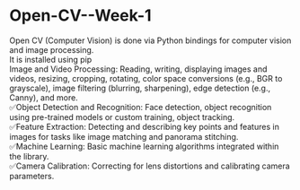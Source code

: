# Open-CV--Week-1
Open CV (Computer Vision) is done via Python bindings for computer vision and image processing.
<br>
It is installed using pip
<br>
Image and Video Processing: Reading, writing, displaying images and videos, resizing, cropping, rotating, color space conversions (e.g., BGR to grayscale), image filtering (blurring, sharpening), edge detection (e.g., Canny), and more.
<br>
✅Object Detection and Recognition: Face detection, object recognition using pre-trained models or custom training, object tracking.
<br>
✅Feature Extraction: Detecting and describing key points and features in images for tasks like image matching and panorama stitching.
<br>
✅Machine Learning: Basic machine learning algorithms integrated within the library.
<br>
✅Camera Calibration: Correcting for lens distortions and calibrating camera parameters.
